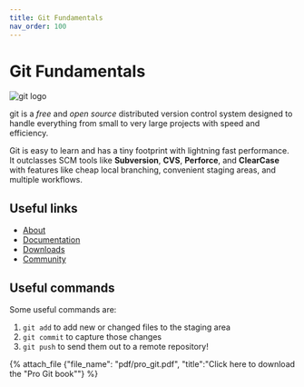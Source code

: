 ```yaml
---
title: Git Fundamentals
nav_order: 100
---
```


# Git Fundamentals

![git logo](https://i.imgur.com/DJEpvCv.png)

git is a *free* and *open source* distributed version control system designed to handle everything from small to very large projects with speed and efficiency.

Git is easy to learn and has a tiny footprint with lightning fast performance. It outclasses SCM tools like **Subversion**, **CVS**, **Perforce**, and **ClearCase** with features like cheap local branching, convenient staging areas, and multiple workflows.

## Useful links

- [About](https://git-scm.com/about)
- [Documentation](https://git-scm.com/doc)
- [Downloads](https://git-scm.com/downloads)
- [Community](https://git-scm.com/community)

## Useful commands
Some useful commands are:

1. `git add` to add new or changed files to the staging area
2. `git commit` to capture those changes
3. `git push` to send them out to a remote repository!


{% attach_file {"file_name": "pdf/pro_git.pdf", "title":"Click here to download the \"Pro Git book\""} %}